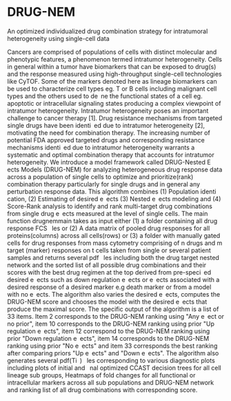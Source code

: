 # DRUG-NEM
An optimized individualized drug combination strategy for intratumoral heterogeneity using single-cell data


Cancers are comprised of populations of cells with distinct molecular and phenotypic features, a
phenomenon termed intratumor heterogeneity. Cells in general within a tumor have biomarkers that
can be exposed to drug(s) and the response measured using high-throughput single-cell technologies like
CyTOF. Some of the markers denoted here as lineage biomarkers can be used to characterize cell types
eg. T or B cells including malignant cell types and the others used to de ne the functional states of a cell
eg. apoptotic or intracellular signaling states producing a complex viewpoint of intratumor heterogeneity.
Intratumor heterogeneity poses an important challenge to cancer therapy [1]. Drug resistance mechanisms
from targeted single drugs have been identi ed due to intratumor heterogeneity [2], motivating the need for
combination therapy. The increasing number of potential FDA approved targeted drugs and corresponding
resistance mechanisms identi ed due to intratumor heterogeneity warrants a systematic and optimal
combination therapy that accounts for intratumor heterogeneity.
We introduce a model framework called DRUG-Nested E ects Models (DRUG-NEM) for analyzing
heterogeneous drug response data across a population of single cells to optimize and prioritize(rank)
combination therapy particularly for single drugs and in general any perturbation response data. This
algorithm combines (1) Population identi cation, (2) Estimating of desired e ects (3) Nested e ects
modeling and (4) Score-Rank analysis to identify and rank multi-target drug combinations from single
drug e ects measured at the level of single cells. The main function drugnemmain takes as input either
(1) a folder containing all drug response FCS  les or (2) A data matrix of pooled drug responses for
all proteins(columns) across all cells(rows) or (3) a folder with manually gated cells for drug responses
from mass cytometry comprising of n drugs and m target (marker) responses on t cells taken from single
or several patient samples and returns several pdf  les including both the drug target nested network
and the sorted list of all possible drug combinations and their scores with the best drug regimen at the
top derived from pre-speci ed desired e ects such as down regulation e ects or e ects associated with a
desired response of a desired marker e.g death marker or from a model with no e ects. The algorithm
also varies the desired e ects, computes the DRUG-NEM score and chooses the model with the desired
e ects that produce the maximal score.
The specific output of the algorithm is a list of 33 items. Item 2 corresponds to the DRUG-NEM
ranking using "Any e ect or no prior", item 10 corresponds to the DRUG-NEM ranking using prior "Up
regulation e ects", item 12 correspond to the DRUG-NEM ranking using prior "Down regulation e ects",
item 14 corresponds to the DRUG-NEM ranking using prior "No e ects" and item 33 corresponds the
best ranking after comparing priors "Up e ects" and "Down e ects". The algorithm also generates several
pdf(Ti )  les corresponding to various diagnostic plots including plots of initial and  nal optimized
CCAST decision trees for all cell lineage sub groups, Heatmaps of fold changes for all functional or
intracellular markers across all sub populations and DRUG-NEM network and ranking list of all drug
combinations with corresponding score.
